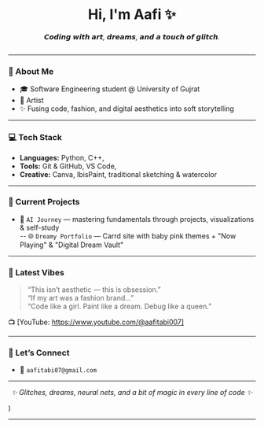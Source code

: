 <h1 align="center">Hi, I'm Aafi ✨</h1>
<p align="center"><i>𝘾𝙤𝙙𝙞𝙣𝙜 𝙬𝙞𝙩𝙝 𝙖𝙧𝙩, 𝙙𝙧𝙚𝙖𝙢𝙨, 𝙖𝙣𝙙 𝙖 𝙩𝙤𝙪𝙘𝙝 𝙤𝙛 𝙜𝙡𝙞𝙩𝙘𝙝.</i></p>

<p align="center">
  <img 
</p>

---

### 👾 About Me
- 🎓 Software Engineering student @ University of Gujrat 
- 🎨 Artist  
- ✨ Fusing code, fashion, and digital aesthetics into soft storytelling

---

### 💻 Tech Stack
- **Languages:** Python, C++, 
- **Tools:** Git & GitHub, VS Code,  
- **Creative:** Canva, IbisPaint, traditional sketching & watercolor  

---

### 🌈 Current Projects
- 🤖 `AI Journey` — mastering fundamentals through projects, visualizations & self-study  
-- 🌐 `Dreamy Portfolio` — Carrd site with baby pink themes + "Now Playing" & "Digital Dream Vault"  

---

### 🎥 Latest Vibes
> “This isn’t aesthetic — this is obsession.”  
> “If my art was a fashion brand…”  
> “Code like a girl. Paint like a dream. Debug like a queen.”

📺 [YouTube: https://www.youtube.com/@aafitabi007]

---

### 🤝 Let’s Connect
- 💌 `aafitabi07@gmail.com`  

---

<p align="center"><i>✨ Glitches, dreams, neural nets, and a bit of magic in every line of code ✨</i></p>
)

---

